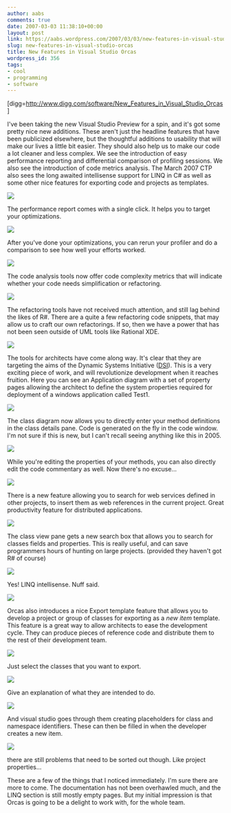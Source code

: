 ```yaml
---
author: aabs
comments: true
date: 2007-03-03 11:38:10+00:00
layout: post
link: https://aabs.wordpress.com/2007/03/03/new-features-in-visual-studio-orcas/
slug: new-features-in-visual-studio-orcas
title: New Features in Visual Studio Orcas
wordpress_id: 356
tags:
- cool
- programming
- software
---
```


[digg=http://www.digg.com/software/New_Features_in_Visual_Studio_Orcas]

I've been taking the new Visual Studio Preview for a spin, and it's got some pretty nice new additions. These aren't just the headline features that have been publicized elsewhere, but the thoughtful additions to usability that will make our lives a little bit easier. They should also help us to make our code a lot cleaner and less complex. We see the introduction of easy performance reporting and differential comparison of profiling sessions. We also see the introduction of code metrics analysis. The March 2007 CTP also sees the long awaited intellisense support for LINQ in C# as well as some other nice features for exporting code and projects as templates.

![](http://farm1.static.flickr.com/172/408594508_8afcfddf30.jpg?v=0)

The performance report comes with a single click. It helps you to target your optimizations.

![](http://farm1.static.flickr.com/138/408594815_8eb065aa41.jpg?v=0)

After you've done your optimizations, you can rerun your profiler and do a comparison to see how well your efforts worked.

![](http://farm1.static.flickr.com/176/408594556_b56c2a7373.jpg?v=0)

The code analysis tools now offer code complexity metrics that will indicate whether your code needs simplification or refactoring.

![](http://farm1.static.flickr.com/184/408594845_fb08bca9a7.jpg?v=0)

The refactoring tools have not received much attention, and still lag behind the likes of R#. There are a quite a few refactoring code snippets, that may allow us to craft our own refactorings. If so, then we have a power that has not been seen outside of UML tools like Rational XDE.

![](http://farm1.static.flickr.com/184/408594459_6cc72d1e37.jpg?v=0)

The tools for architects have come along way. It's clear that they are targeting the aims of the Dynamic Systems Initiative ([DSI](http://www.microsoft.com/windowsserversystem/dsi/default.mspx)). This is a very exciting piece of work, and will revolutionize development when it reaches fruition. Here you can see an Application diagram with a set of property pages allowing the architect to define the system properties required for deployment of a windows application called Test1.

![](http://farm1.static.flickr.com/125/408594887_c32c05b821.jpg?v=0)

The class diagram now allows you to directly enter your method definitions in the class details pane. Code is generated on the fly in the code window. I'm not sure if this is new, but I can't recall seeing anything like this in 2005.

![](http://farm1.static.flickr.com/127/408594784_60b6e4a1b1.jpg?v=0)

While you're editing the properties of your methods, you can also directly edit the code commentary as well. Now there's no excuse…

![](http://farm1.static.flickr.com/176/408594436_cdeb2f8306.jpg?v=0)

There is a new feature allowing you to search for web services defined in other projects, to insert them as web references in the current project. Great productivity feature for distributed applications.

![](http://farm1.static.flickr.com/149/408594907_2c3ac7c23f.jpg?v=0)

The class view pane gets a new search box that allows you to search for classes fields and properties. This is really useful, and can save programmers hours of hunting on large projects. (provided they haven't got R# of course)

![](http://farm1.static.flickr.com/172/408594769_100e449729.jpg?v=0)

Yes! LINQ intellisense. Nuff said.

![](http://farm1.static.flickr.com/123/408594610_ec509452e9.jpg?v=0)

Orcas also introduces a nice Export template feature that allows you to develop a project or group of classes for exporting as a _new item_ template. This feature is a great way to allow architects to ease the development cycle. They can produce pieces of reference code and distribute them to the rest of their development team.

![](http://farm1.static.flickr.com/183/408594650_00deeb5cbd.jpg?v=0)

Just select the classes that you want to export.

![](http://farm1.static.flickr.com/123/408594697_2802b6fe3d.jpg?v=0)

Give an explanation of what they are intended to do.

![](http://farm1.static.flickr.com/43/408594735_d5fa629de3.jpg?v=0)

And visual studio goes through them creating placeholders for class and namespace identifiers. These can then be filled in when the developer creates a new item.

![](http://farm1.static.flickr.com/167/408594586_9815afd310.jpg?v=0)

there are still problems that need to be sorted out though. Like project properties...

These are a few of the things that I noticed immediately. I'm sure there are more to come. The documentation has not been overhawled much, and the LINQ section is still mostly empty pages. But my initial impression is that Orcas is going to be a delight to work with, for the whole team.

